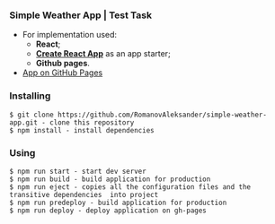 ### Simple Weather App | Test Task

* For implementation used:
    * **React**;
    * **[Create React App](https://github.com/facebook/create-react-app)** as an app starter;
    * **Github pages**.
* [App on GitHub Pages](https://romanovaleksander.github.io/simple-weather-app/)

### Installing
```
$ git clone https://github.com/RomanovAleksander/simple-weather-app.git - clone this repository
$ npm install - install dependencies
```

### Using
```
$ npm run start - start dev server
$ npm run build - build application for production
$ npm run eject - copies all the configuration files and the transitive dependencies  into project
$ npm run predeploy - build application for production
$ npm run deploy - deploy application on gh-pages
```
